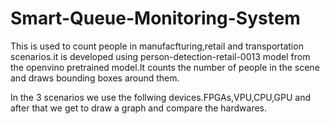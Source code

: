 # Smart-Queue-Monitoring-System

This is used to count people in manufacfturing,retail and transportation scenarios.it is developed using person-detection-retail-0013 model from the openvino pretrained model.It counts the number of people in the scene and draws bounding boxes around them.


In the 3 scenarios we use the follwing devices.FPGAs,VPU,CPU,GPU and after that we get to draw a graph and compare the hardwares.
